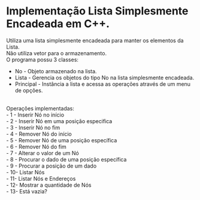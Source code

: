 # Implementação Lista Simplesmente Encadeada em C++.
Utiliza uma lista simplesmente encadeada para manter os elementos da Lista. <br>
Não utiliza vetor para o armazenamento.<br>
O programa possu 3 classes:<br>
- No - Objeto armazenado na lista.
- Lista - Gerencia os objetos do tipo No na lista simplesmente encadeada.
- Principal - Instância a lista e acessa as operações através de um menu de opções.
<br>
Operações implementadas:<br>
- 1 - Inserir Nó no início<br>
- 2 - Inserir Nó em uma posição especifica<br>
- 3 - Inserir Nó no fim<br>
- 4 - Remover Nó do início<br>
- 5 - Remover Nó de uma posição específica<br>
- 6 - Remover Nó do fim<br>
- 7 - Alterar o valor de um Nó<br>
- 8 - Procurar o dado de uma posição específica<br>
- 9 - Procurar a posição de um dado<br>
- 10- Listar Nós<br>
- 11- Listar Nós e Endereços<br>
- 12- Mostrar a quantidade de Nós<br>
- 13- Está vazia?<br>